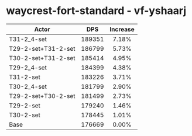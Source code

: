# waycrest-fort-standard - vf-yshaarj
| Actor | DPS | Increase |
|---|:---:|:---:|
|T31-2_4-set|189351|7.18%|
|T29-2-set+T31-2-set|186799|5.73%|
|T30-2-set+T31-2-set|185414|4.95%|
|T29-2_4-set|184399|4.38%|
|T31-2-set|183226|3.71%|
|T30-2_4-set|181799|2.90%|
|T29-2-set+T30-2-set|181499|2.73%|
|T29-2-set|179240|1.46%|
|T30-2-set|178445|1.01%|
|Base|176669|0.00%|
